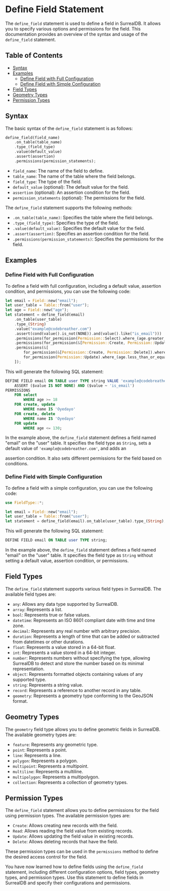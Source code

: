 # Define Field Statement

The `define_field` statement is used to define a field in SurrealDB. It allows you to specify various options and permissions for the field. This documentation provides an overview of the syntax and usage of the `define_field` statement.

## Table of Contents

- [Syntax](#syntax)
- [Examples](#examples)
  - [Define Field with Full Configuration](#define-field-with-full-configuration)
  - [Define Field with Simple Configuration](#define-field-with-simple-configuration)
- [Field Types](#field-types)
- [Geometry Types](#geometry-types)
- [Permission Types](#permission-types)

## Syntax

The basic syntax of the `define_field` statement is as follows:

```rust
define_field(field_name)
    .on_table(table_name)
    .type_(field_type)
    .value(default_value)
    .assert(assertion)
    .permissions(permission_statements);
```

- `field_name`: The name of the field to define.
- `table_name`: The name of the table where the field belongs.
- `field_type`: The type of the field.
- `default_value` (optional): The default value for the field.
- `assertion` (optional): An assertion condition for the field.
- `permission_statements` (optional): The permissions for the field.

The `define_field` statement supports the following methods:

- `.on_table(table_name)`: Specifies the table where the field belongs.
- `.type_(field_type)`: Specifies the type of the field.
- `.value(default_value)`: Specifies the default value for the field.
- `.assert(assertion)`: Specifies an assertion condition for the field.
- `.permissions(permission_statements)`: Specifies the permissions for the field.

## Examples

### Define Field with Full Configuration

To define a field with full configuration, including a default value, assertion condition, and permissions, you can use the following code:

```rust
let email = Field::new("email");
let user_table = Table::from("user");
let age = Field::new("age");
let statement = define_field(email)
    .on_table(user_table)
    .type_(String)
    .value("example@codebreather.com")
    .assert(cond(value().is_not(NONE)).and(value().like("is_email")))
    .permissions(for_permission(Permission::Select).where_(age.greater_than_or_equal(18))) // Single permission
    .permissions(for_permission(&[Permission::Create, Permission::Update]).where_(name.is("Oyedayo"))) // Multiple permissions
    .permissions(&[
        for_permission(&[Permission::Create, Permission::Delete]).where_(name.is("Oyedayo")),
        for_permission(Permission::Update).where_(age.less_than_or_equal(130)),
    ]);
```

This will generate the following SQL statement:

```sql
DEFINE FIELD email ON TABLE user TYPE string VALUE 'example@codebreather.com' \
    ASSERT ($value IS NOT NONE) AND ($value ~ 'is_email')
PERMISSIONS
    FOR select
        WHERE age >= 18
    FOR create, update
        WHERE name IS 'Oyedayo'
    FOR create, delete
        WHERE name IS 'Oyedayo'
    FOR update
        WHERE age <= 130;
```

In the example above, the `define_field` statement defines a field named "email" on the "user" table. It specifies the field type as `String`, sets a default value of `'example@codebreather.com'`, and adds an

assertion condition. It also sets different permissions for the field based on conditions.

### Define Field with Simple Configuration

To define a field with a simple configuration, you can use the following code:

```rust
use FieldType::*;

let email = Field::new("email");
let user_table = Table::from("user");
let statement = define_field(email).on_table(user_table).type_(String);
```

This will generate the following SQL statement:

```sql
DEFINE FIELD email ON TABLE user TYPE string;
```

In the example above, the `define_field` statement defines a field named "email" on the "user" table. It specifies the field type as `String` without setting a default value, assertion condition, or permissions.

## Field Types

The `define_field` statement supports various field types in SurrealDB. The available field types are:

- `any`: Allows any data type supported by SurrealDB.
- `array`: Represents a list.
- `bool`: Represents true or false values.
- `datetime`: Represents an ISO 8601 compliant date with time and time zone.
- `decimal`: Represents any real number with arbitrary precision.
- `duration`: Represents a length of time that can be added or subtracted from datetimes or other durations.
- `float`: Represents a value stored in a 64-bit float.
- `int`: Represents a value stored in a 64-bit integer.
- `number`: Represents numbers without specifying the type, allowing SurrealDB to detect and store the number based on its minimal representation.
- `object`: Represents formatted objects containing values of any supported type.
- `string`: Represents a string value.
- `record`: Represents a reference to another record in any table.
- `geometry`: Represents a geometry type conforming to the GeoJSON format.

## Geometry Types

The `geometry` field type allows you to define geometric fields in SurrealDB. The available geometry types are:

- `feature`: Represents any geometric type.
- `point`: Represents a point.
- `line`: Represents a line.
- `polygon`: Represents a polygon.
- `multipoint`: Represents a multipoint.
- `multiline`: Represents a multiline.
- `multipolygon`: Represents a multipolygon.
- `collection`: Represents a collection of geometry types.

## Permission Types

The `define_field` statement allows you to define permissions for the field using permission types. The available permission types are:

- `Create`: Allows creating new records with the field.
- `Read`: Allows reading the field value from existing records.
- `Update`: Allows updating the field value in existing records.
- `Delete`: Allows deleting records that have the field.

These permission types can be used in the `permissions` method to define the desired access control for the field.

You have now learned how to define fields using the `define_field` statement, including different configuration options, field types, geometry types, and permission types. Use this statement to define fields in SurrealDB and specify their configurations and permissions.
